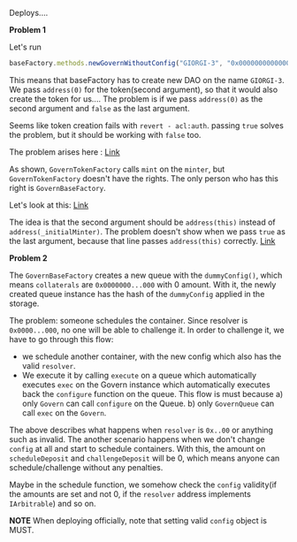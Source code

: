 Deploys....


**Problem 1**

Let's run 

```js
baseFactory.methods.newGovernWithoutConfig("GIORGI-3", "0x0000000000000000000000000000000000000000", "GIORGI1", "GIO", false).send({
```
This means that baseFactory has to create new DAO on the name `GIORGI-3`. We pass `address(0)` for the token(second argument), so that it would also create
the token for us.... The problem is if we pass `address(0)` as the second argument and `false` as the last argument.

Seems like token creation fails with `revert - acl:auth`.  passing `true` solves the problem, but it should be working with `false` too. 

The problem arises here : [Link](https://github.com/aragon/govern/blob/5c0293fda66c188b971f96de0666b6309e379c78/packages/govern-token/contracts/GovernTokenFactory.sol#L58)

As shown, `GovernTokenFactory` calls `mint` on the `minter`, but `GovernTokenFactory` doesn't have the rights. The only person who has this right
is `GovernBaseFactory`. 

Let's look at this: [Link](https://github.com/aragon/govern/blob/5c0293fda66c188b971f96de0666b6309e379c78/packages/govern-token/contracts/GovernTokenFactory.sol#L105)

The idea is that the second argument should be `address(this)` instead of `address(_initialMinter)`. The problem doesn't show when we pass `true` as the last
argument, because that line passes `address(this)` correctly. [Link](https://github.com/aragon/govern/blob/5c0293fda66c188b971f96de0666b6309e379c78/packages/govern-token/contracts/GovernTokenFactory.sol#L52)


**Problem 2**

The `GovernBaseFactory` creates a new queue with the `dummyConfig()`, which means `collaterals` are `0x0000000...000` with 0 amount. With it, the newly created
queue instance has the hash of the `dummyConfig` applied in the storage. 

The problem: someone schedules the container. Since resolver is `0x0000...000`,  no one will be able to challenge it. In order to challenge it, we have to
go through this flow: 

   * we schedule another container, with the new config which also has the valid `resolver`.
   * We execute it by calling `execute` on a queue which automatically executes `exec` on the Govern instance which automatically executes back the `configure` function on the queue. This flow is must because a) only `Govern` can call `configure` on the Queue. b) only `GovernQueue` can call `exec` on the `Govern`.

The above describes what happens when `resolver` is `0x..00` or anything such as invalid. The another scenario happens when we don't change `config` at all
and start to schedule containers. With this, the amount on `scheduleDeposit` and `challengeDeposit` will be 0, which means anyone can schedule/challenge
without any penalties.


Maybe in the schedule function, we somehow check the `config` validity(if the amounts are set and not 0,  if the `resolver` address implements `IArbitrable`) 
and so on.

**NOTE** When deploying officially, note that setting valid `config` object is MUST.
